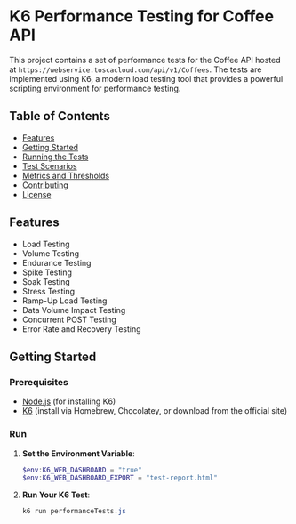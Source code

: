 # K6 Performance Testing for Coffee API

This project contains a set of performance tests for the Coffee API hosted at `https://webservice.toscacloud.com/api/v1/Coffees`. The tests are implemented using K6, a modern load testing tool that provides a powerful scripting environment for performance testing.

## Table of Contents

- [Features](#features)
- [Getting Started](#getting-started)
- [Running the Tests](#running-the-tests)
- [Test Scenarios](#test-scenarios)
- [Metrics and Thresholds](#metrics-and-thresholds)
- [Contributing](#contributing)
- [License](#license)

## Features

- Load Testing
- Volume Testing
- Endurance Testing
- Spike Testing
- Soak Testing
- Stress Testing
- Ramp-Up Load Testing
- Data Volume Impact Testing
- Concurrent POST Testing
- Error Rate and Recovery Testing

## Getting Started

### Prerequisites

- [Node.js](https://nodejs.org/) (for installing K6)
- [K6](https://k6.io/docs/getting-started/installation/) (install via Homebrew, Chocolatey, or download from the official site)

### Run

1. **Set the Environment Variable**:
   ```powershell
   $env:K6_WEB_DASHBOARD = "true"
   $env:K6_WEB_DASHBOARD_EXPORT = "test-report.html"
   ```

2. **Run Your K6 Test**:
   ```powershell
   k6 run performanceTests.js
   ```


